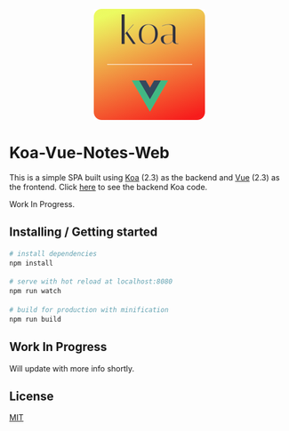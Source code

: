 <p align="center"><a href="https://vuejs.org" target="_blank"><img width="200" src="./static/koa-vue-notes-icon.png"></a></p>

# Koa-Vue-Notes-Web

This is a simple SPA built using [Koa](http://koajs.com/) (2.3) as the backend and [Vue](https://vuejs.org/) (2.3) as the frontend. Click [here](https://github.com/johndatserakis/koa-vue-notes-api) to see the backend Koa code.

Work In Progress.

## Installing / Getting started

``` bash
# install dependencies
npm install

# serve with hot reload at localhost:8080
npm run watch

# build for production with minification
npm run build
```

## Work In Progress

Will update with more info shortly.

## License

[MIT](http://opensource.org/licenses/MIT)